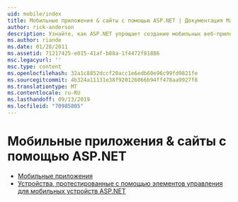 ```yaml
---
uid: mobile/index
title: Мобильные приложения & сайты с помощью ASP.NET | Документация Майкрософт
author: rick-anderson
description: Узнайте, как ASP.NET упрощает создание мобильных веб-приложений.
ms.author: riande
ms.date: 01/28/2011
ms.assetid: 71217425-e015-41af-b88a-1f4472f81886
msc.legacyurl: ''
msc.type: content
ms.openlocfilehash: 32a1c8852dccf20acc1e6edb60e96c99fd9821fe
ms.sourcegitcommit: 4b324a11131e38f920126066b94ff478aa9927f8
ms.translationtype: MT
ms.contentlocale: ru-RU
ms.lasthandoff: 09/13/2019
ms.locfileid: "70985805"
---
```

# <a name="mobile-apps--sites-with-aspnet"></a>Мобильные приложения & сайты с помощью ASP.NET

- [Мобильные приложения](overview.md)
- [Устройства, протестированные с помощью элементов управления для мобильных устройств ASP.NET](tested-devices.md)